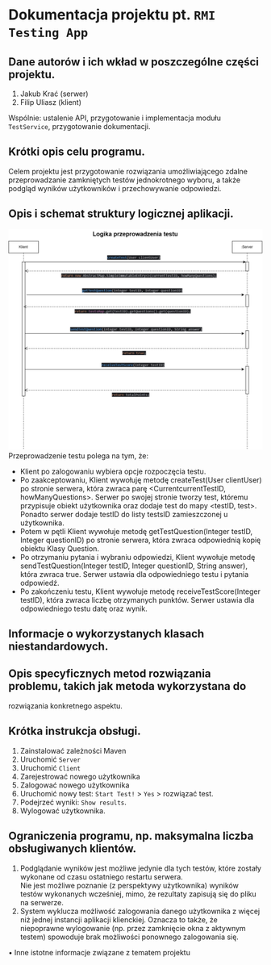 # Dokumentacja projektu pt. `RMI Testing App`
## Dane autorów i ich wkład w poszczególne części projektu.
1. Jakub Krać (serwer)
2. Filip Uliasz (klient)

Wspólnie: ustalenie API, przygotowanie i implementacja modułu `TestService`, przygotowanie dokumentacji.

## Krótki opis celu programu.
Celem projektu jest przygotowanie rozwiązania umożliwiającego zdalne przeprowadzanie zamkniętych testów jednokrotnego wyboru, a także podgląd wyników użytkowników i przechowywanie odpowiedzi. 

## Opis i schemat struktury logicznej aplikacji.
![Opis alternatywny](sekwencje_logika_testu.png)
Przeprowadzenie testu polega na tym, że:
- Klient po zalogowaniu wybiera opcje rozpoczęcia testu.
- Po zaakceptowaniu, Klient wywołuję metodę createTest(User clientUser) po stronie serwera, która zwraca parę <CurrentcurrentTestID, howManyQuestions>. Serwer po swojej stronie tworzy test, któremu przypisuje obiekt użytkownika oraz dodaje test do mapy <testID, test>. Ponadto serwer dodaje testID do listy testsID zamieszczonej u użytkownika.
- Potem w pętli Klient wywołuje metodę getTestQuestion(Integer testID, Integer questionID)  po stronie serwera, która zwraca odpowiednią kopię obiektu Klasy Question.
- Po otrzymaniu pytania i wybraniu odpowiedzi, Klient wywołuje metodę sendTestQuestion(Integer testID, Integer questionID, String answer), która zwraca true. Serwer ustawia dla odpowiedniego testu i pytania odpowiedź.
- Po zakończeniu testu, Klient wywołuje metodę receiveTestScore(Integer testID), która zwraca liczbę otrzymanych punktów. Serwer ustawia dla odpowiedniego testu datę oraz wynik.
## Informacje o wykorzystanych klasach niestandardowych.

## Opis specyficznych metod rozwiązania problemu, takich jak metoda wykorzystana do
rozwiązania konkretnego aspektu.

## Krótka instrukcja obsługi.
1. Zainstalować zależności Maven
2. Uruchomić `Server`
3. Uruchomić `Client`
4. Zarejestrować nowego użytkownika
5. Zalogować nowego użytkownika
6. Uruchomić nowy test: `Start Test!` > `Yes` > rozwiązać test. 
7. Podejrzeć wyniki: `Show results`. 
8. Wylogować użytkownika. 

## Ograniczenia programu, np. maksymalna liczba obsługiwanych klientów.
1. Podglądanie wyników jest możliwe jedynie dla tych testów, które zostały wykonane od czasu ostatniego restartu serwera. \
Nie jest możliwe poznanie (z perspektywy użytkownika) wyników testów wykonanych wcześniej, mimo, że rezultaty zapisują się do pliku na serwerze. 
2. System wyklucza możliwość zalogowania danego użytkownika z więcej niż jednej instancji aplikacji klienckiej. Oznacza to także, że niepoprawne 
wylogowanie (np. przez zamknięcie okna z aktywnym testem) spowoduje brak możliwości ponownego zalogowania się.

• Inne istotne informacje związane z tematem projektu